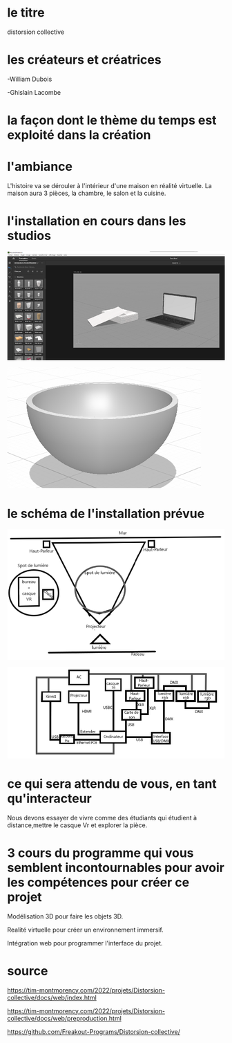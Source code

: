 # le titre

distorsion collective

# les créateurs et créatrices

-William Dubois

-Ghislain Lacombe


# la façon dont le thème du temps est exploité dans la création


# l'ambiance

L'histoire va se dérouler à l'intérieur d'une maison en réalité virtuelle. La maison aura 3 pièces, la chambre, le salon et la cuisine.


# l'installation en cours dans les studios 

![3d-source-1-resize.png](medias/3d-source-1-resize.png)

![ref-3d-1.png](medias/ref-3d-1.png)

# le schéma de l'installation prévue 
![planV2.png](medias/planV2.png)

![schema_de_branchement.png](medias/schema_de_branchement.png)


# ce qui sera attendu de vous, en tant qu'interacteur

Nous devons essayer de vivre comme des étudiants qui étudient à distance,mettre le casque Vr et explorer la pièce.

# 3 cours du programme qui vous semblent incontournables pour avoir les compétences pour créer ce projet

Modélisation 3D pour faire les objets 3D.

Realité virtuelle pour créer un environnement immersif.

Intégration web pour programmer l'interface du projet.

# source

https://tim-montmorency.com/2022/projets/Distorsion-collective/docs/web/index.html

https://tim-montmorency.com/2022/projets/Distorsion-collective/docs/web/preproduction.html

https://github.com/Freakout-Programs/Distorsion-collective/
